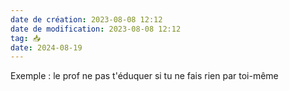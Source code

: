 ```yaml
---
date de création: 2023-08-08 12:12
date de modification: 2023-08-08 12:12
tag: 📥
date: 2024-08-19
---
```

Exemple : le prof ne pas t'éduquer si tu ne fais rien par toi-même 